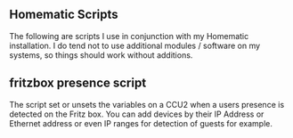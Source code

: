 Homematic Scripts
-----------------

The following are scripts I use in conjunction with my Homematic installation. I do tend not to use additional modules / software on my systems, so things should work without additions.


fritzbox presence script
------------------------

The script set or unsets the variables on a CCU2 when a users presence is detected on the Fritz box. You can add devices by their IP Address or Ethernet address or even IP ranges for detection of guests for example.


